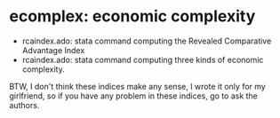 # ecomplex: economic complexity
* rcaindex.ado: stata command computing the Revealed Comparative Advantage Index
* rcaindex.ado: stata command computing three kinds of economic complexity.


BTW, I don't think these indices make any sense, I wrote it only for my girlfriend, so if you have any problem in these indices, go to ask the authors.
